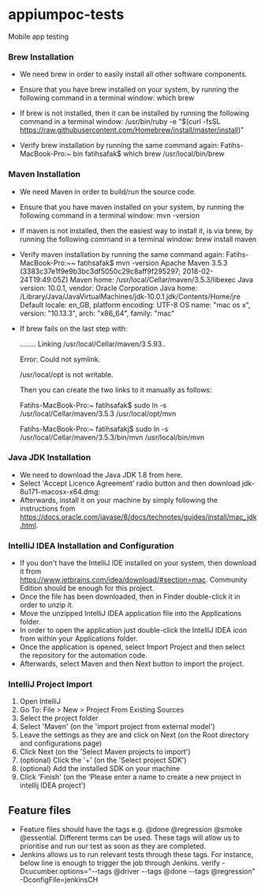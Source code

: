 # appiumpoc-tests
Mobile app testing


### Brew Installation  

-  We need brew in order to easily install all other software components.
-  Ensure that you have brew installed on your system, by running the following command in a terminal window:
   which brew

-  If brew is not installed, then it can be installed by running the following command in a terminal window:
   /usr/bin/ruby -e "$(curl -fsSL https://raw.githubusercontent.com/Homebrew/install/master/install)"
-  Verify brew installation by running the same command again:
   Fatihs-MacBook-Pro:~ bin fatihsafak$ which brew /usr/local/bin/brew


### Maven Installation

-  We need Maven in order to build/run the source code.
-  Ensure that you have maven installed on your system, by running the following command in a terminal window:
   mvn -version

-  If maven is not installed, then the easiest way to install it, is via brew, by running the following command in a terminal    window:
   brew install maven

-  Verify maven installation by running the same command again:
   Fatihs-MacBook-Pro:~~ fatihsafak$ mvn -version Apache Maven 3.5.3 (3383c37e1f9e9b3bc3df5050c29c8aff9f295297; 2018-02-  
   24T19:49:05Z) Maven home: /usr/local/Cellar/maven/3.5.3/libexec Java version: 10.0.1, vendor: Oracle Corporation Java home: 
   /Library/Java/JavaVirtualMachines/jdk-10.0.1.jdk/Contents/Home/jre Default locale: en_GB, platform encoding: UTF-8 OS name: 
   "mac os x", version: "10.13.3", arch: "x86_64", family: "mac" 
-  If brew fails on the last step with:

   ........
   Linking /usr/local/Cellar/maven/3.5.93..

   Error: Could not symlink.

   /usr/local/opt is not writable.

   Then you can create the two links to it manually as follows:

   Fatihs-MacBook-Pro:~ fatihsafak$ sudo ln -s /usr/local/Cellar/maven/3.5.3 /usr/local/opt/mvn

   Fatihs-MacBook-Pro:~ fatihsafakj$ sudo ln -s /usr/local/Cellar/maven/3.5.3/bin/mvn /usr/local/bin/mvn
   
   
### Java JDK Installation

-  We need to download the Java JDK 1.8 from here.
-  Select 'Accept Licence Agreement' radio button and then download jdk-8u171-macosx-x64.dmg:
-  Afterwards, install it on your machine by simply following the instructions from        
   https://docs.oracle.com/javase/8/docs/technotes/guides/install/mac_jdk.html.
   
   
### IntelliJ IDEA Installation and Configuration

-  If you don't have the IntelliJ IDE installed on your system, then download it from       
   https://www.jetbrains.com/idea/download/#section=mac. Community Edition should be enough for this project.
-  Once the file has been downloaded, then in Finder double-click it in order to unzip it.
-  Move the unzipped IntelliJ IDEA application file into the Applications folder.
-  In order to open the application just double-click the IntelliJ IDEA icon from within your Applications folder.
-  Once the application is opened, select Import Project and then select the repository for the automation code.
-  Afterwards, select Maven and then Next button to import the project.


### IntelliJ Project Import
1. Open IntelliJ
2. Go To: File > New > Project From Existing Sources
3. Select the project folder
4. Select 'Maven' (on the 'import project from external model')
5. Leave the settings as they are and click on Next (on the Root directory and configurations page) 
6. Click Next (on the 'Select Maven projects to import')
7. (optional) Click the '+' (on the 'Select project SDK')
8. (optional) Add the installed SDK on your machine
9. Click 'Finish' (on the 'Please enter a name to create a new project in intellij IDEA project')
   

## Feature files
- Feature files should have the tags e.g. @done @regression @smoke @essential. Different terms can be used. These tags will     allow us to prioritise and run our test as soon as they are completed.
- Jenkins allows us to run relevant tests through these tags.
   For instance, below line is enough to trigger the job through Jenkins. 
   verify -Dcucumber.options="--tags @driver --tags @done --tags @regression" -DconfigFile=jenkinsCH

